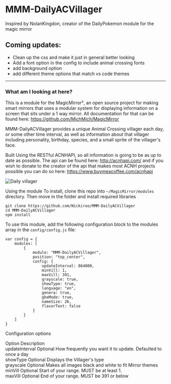 # MMM-DailyACVillager

Inspired by NolanKingdon, creator of the DailyPokemon module for the magic mirror

## Coming updates:
- Clean up the css and make it just in general better looking
- Add a font option in the config to include animal crossing fonts
- add background option
- add different theme options that match vs code themes

<hr>

### What am I looking at here?
This is a module for the MagicMirror², an open source project for making smart mirrors that uses a modular system for displaying information on a screen that sits under a 1 way mirror. All documentation for that can be found here: https://github.com/MichMich/MagicMirror


MMM-DailyACVillager provides a unique Animal Crossing villager each day, or some other time interval, as well as information about that villager including personality, birthday, species, and a small sprite of the villager's face.

Built Using the RESTful ACNHAPI, so all information is going to be as up to date as possible. The api can be found here: http://acnhapi.com/ and if you wish to donate to the creator of the api that makes most ACNH projects possible you can do so here: https://www.buymeacoffee.com/acnhapi

![Daily villager](https://user-images.githubusercontent.com/16111897/124363599-03115180-dbf1-11eb-9e17-eb194c9b46aa.jpg)

Using the module
To install, clone this repo into ```~/MagicMirror/modules``` directory. Then move in the folder and install required libraries

```git
git clone https://github.com/Nickiroo/MMM-DailyACVillager
cd MMM-DailyACVillager
npm install
```

To use this module, add the following configuration block to the modules array in the ```config/config.js``` file:

```
var config = {
    modules: [
        {
            module: "MMM-DailyACVillager",
            position: "top_center",
            config: {
                updateInterval: 864000,
                minVill: 1,
                maxVill: 391,
                grayscale: true,
                showType: true,
                language: "en",
                genera: true,
                gbaMode: true,
                nameSize: 26,
                flavorText: false
            }
        }
    ]
}
```

<html><p>
Configuration options

Option	            Description<br>
updateInterval	    Optional How frequently you want it to update. Defaulted to once a day<br>
showType	        Optional Displays the Villager's type<br>
grayscale	        Optional Makes all images black and white to fit Mirror themes<br>
minVill	            Optional Start of your range. MUST be at least 1.<br>
maxVill	            Optional End of your range. MUST be 391 or below<br>
</p></html>
